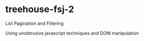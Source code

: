 # treehouse-fsj-2
 List Pagination and Filtering

Using unobtrusive javascript techniques and DOM manipulation
